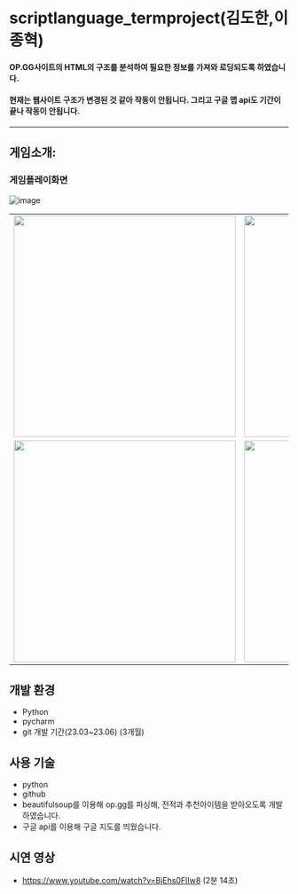 # scriptlanguage_termproject(김도한,이종혁)

#### OP.GG사이트의 HTML의 구조를 분석하여 필요한 정보를 가져와 로딩되도록 하였습니다.
#### 현재는 웹사이트 구조가 변경된 것 같아 작동이 안됩니다. 그리고 구글 맵 api도 기간이 끝나 작동이 안됩니다.

---
## 게임소개:

### 게임플레이화면
![image](https://github.com/user-attachments/assets/4d781a12-78be-40bf-8821-74cd3af6eb24)

<table>
  <tr>
    <td><img src="https://github.com/user-attachments/assets/e3d06365-cb4a-4426-9893-81a7526a1fd3" width="400"/></td>
    <td><img src="https://github.com/user-attachments/assets/10e73559-f68f-4fed-b8c6-7d44973c7583" width="400"/></td>
  </tr>
  <tr>
    <td><img src="https://github.com/user-attachments/assets/71887ca6-da00-4810-9dc2-30dc7b885b17" width="400"/></td>
    <td><img src="https://github.com/user-attachments/assets/1226b76c-21d3-440c-9f9e-7d4a28077232" width="400"/></td>
  </tr>
</table>


## 개발 환경

- Python
- pycharm
- git 개발 기간(23.03~23.06) (3개월)


## 사용 기술

- python
- github
- beautifulsoup를 이용해 op.gg를 파싱해, 전적과 추천아이템을 받아오도록 개발하였습니다.
- 구글 api를 이용해 구글 지도를 띄웠습니다.


## 시연 영상
- https://www.youtube.com/watch?v=BjEhs0FlIw8 (2분 14초)

